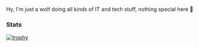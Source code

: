 Hy, I'm just a wolf doing all kinds of IT and tech stuff, nothing special here 🐺

### Stats
[![trophy](https://github-profile-trophy.vercel.app/?username=folfy&theme=onedark)](https://github.com/ryo-ma/github-profile-trophy)

